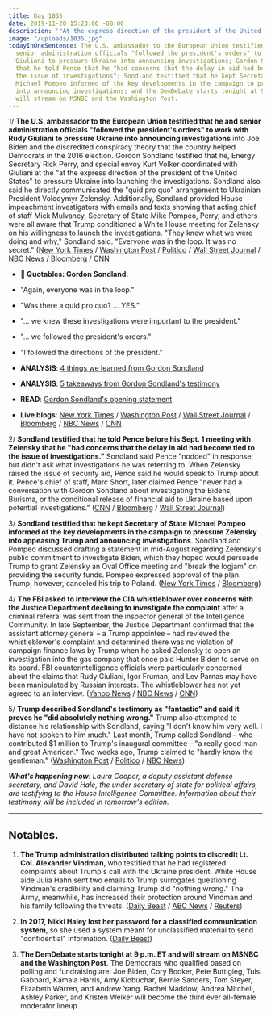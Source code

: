 ```yaml
---
title: Day 1035
date: 2019-11-20 15:23:00 -08:00
description: '"At the express direction of the president of the United States."'
image: "/uploads/1035.jpg"
todayInOneSentence: The U.S. ambassador to the European Union testified that he and
  senior administration officials "followed the president's orders" to work with Rudy
  Giuliani to pressure Ukraine into announcing investigations; Gordon Sondland testified
  that he told Pence that he "had concerns that the delay in aid had become tied to
  the issue of investigations"; Sondland testified that he kept Secretary of State
  Michael Pompeo informed of the key developments in the campaign to pressure Ukraine
  into announcing investigations; and the DemDebate starts tonight at 9 p.m. ET and
  will stream on MSNBC and the Washington Post.
---
```


1/ **The U.S. ambassador to the European Union testified that he and senior administration officials "followed the president's orders" to work with Rudy Giuliani to pressure Ukraine into announcing investigations** into Joe Biden and the discredited conspiracy theory that the country helped Democrats in the 2016 election. Gordon Sondland testified that he, Energy Secretary Rick Perry, and special envoy Kurt Volker coordinated with Giuliani at the "at the express direction of the president of the United States" to pressure Ukraine into launching the investigations. Sondland also said he directly communicated the "quid pro quo" arrangement to Ukrainian President Volodymyr Zelensky. Additionally, Sondland provided House impeachment investigators with emails and texts showing that acting chief of staff Mick Mulvaney, Secretary of State Mike Pompeo, Perry, and others were all aware that Trump conditioned a White House meeting for Zelensky on his willingness to launch the investigations. "They knew what we were doing and why," Sondland said. "Everyone was in the loop. It was no secret." ([New York Times](https://www.nytimes.com/2019/11/20/us/politics/sondland-in-act-of-defiance-says-he-followed-trumps-orders-in-ukraine-pressure-scheme.html) / [Washington Post](https://www.washingtonpost.com/politics/sondland-was-there-a-quid-pro-quo-the-answer-is-yes/2019/11/20/34741e3c-0b92-11ea-8397-a955cd542d00_story.html) / [Politico](https://www.politico.com/news/2019/11/20/gordon-sondland-impeachment-testimony-071708) / [Wall Street Journal](https://www.wsj.com/articles/gordon-sondland-to-testify-in-impeachment-inquiry-11574245802) / [NBC News](https://www.nbcnews.com/politics/trump-impeachment-inquiry/sondland-testimony-targets-trump-pompeo-confirms-deal-ukraine-n1086541) / [Bloomberg](https://www.bloomberg.com/news/articles/2019-11-20/sondland-says-giuliani-s-quid-pro-quo-was-ordered-by-trump) / [CNN](https://www.cnn.com/2019/11/20/politics/public-impeachment-hearing-day-4/index.html)

* **💬 Quotables: Gordon Sondland.**

* "Again, everyone was in the loop."

* "Was there a quid pro quo? ... YES."

* "... we knew these investigations were important to the president."

* "... we followed the president's orders."

* "I followed the directions of the president."

* **ANALYSIS**: [4 things we learned from Gordon Sondland](https://www.nytimes.com/2019/11/20/us/politics/sondland-statement.html)

* **ANALYSIS**: [5 takeaways from Gordon Sondland's testimony](https://www.cnn.com/2019/11/20/politics/gordon-sondland-hearing-takeaways/index.html)

* **READ**: [Gordon Sondland's opening statement](https://www.washingtonpost.com/context/opening-statement-before-the-house-intelligence-committee-from-gordon-sondland-u-s-ambassador-to-the-european-union/c6fe4516-df6b-49e1-8943-de6ccc73175f/)

* **Live blogs**: [New York Times](https://www.nytimes.com/2019/11/20/us/politics/impeachment-hearings.html) / [Washington Post](https://www.washingtonpost.com/politics/impeachment-hearings-live-updates/2019/11/20/66ec806a-0b20-11ea-8397-a955cd542d00_story.html) / [Wall Street Journal](https://www.wsj.com/livecoverage/gordon-sondland-testifies-impeachment) / [Bloomberg](https://www.bloomberg.com/news/articles/2019-11-20/sondland-to-be-questioned-on-call-with-trump-impeachment-update) / [NBC News](https://www.nbcnews.com/politics/trump-impeachment-inquiry/live-blog/nov-20-impeachment-hearings-live-updates-n1086301) / [CNN](https://www.cnn.com/politics/live-news/impeachment-hearing-11-20-19/index.html)

2/ **Sondland testified that he told Pence before his Sept. 1 meeting with Zelensky that he "had concerns that the delay in aid had become tied to the issue of investigations."** Sondland said Pence "nodded" in response, but didn't ask what investigations he was referring to. When Zelensky raised the issue of security aid, Pence said he would speak to Trump about it. Pence's chief of staff, Marc Short, later claimed Pence "never had a conversation with Gordon Sondland about investigating the Bidens, Burisma, or the conditional release of financial aid to Ukraine based upon potential investigations." ([CNN](https://www.cnn.com/2019/11/20/politics/public-impeachment-hearing-day-4/index.html) / [Bloomberg](https://www.bloomberg.com/news/articles/2019-11-20/sondland-to-be-questioned-on-call-with-trump-impeachment-update) / [Wall Street Journal](https://www.wsj.com/articles/gordon-sondland-to-testify-in-impeachment-inquiry-11574245802))

3/ **Sondland testified that he kept Secretary of State Michael Pompeo informed of the key developments in the campaign to pressure Zelensky into appeasing Trump and announcing investigations**. Sondland and Pompeo discussed drafting a statement in mid-August regarding Zelensky's public commitment to investigate Biden, which they hoped would persuade Trump to grant Zelensky an Oval Office meeting and "break the logjam" on providing the security funds. Pompeo expressed approval of the plan. Trump, however, canceled his trip to Poland. ([New York Times](https://www.nytimes.com/2019/11/20/us/politics/sondland-pompeo-ukraine.html) / [Bloomberg](https://www.bloomberg.com/news/articles/2019-11-20/sondland-to-be-questioned-on-call-with-trump-impeachment-update))

4/ **The FBI asked to interview the CIA whistleblower over concerns with the Justice Department declining to investigate the complaint** after a criminal referral was sent from the inspector general of the Intelligence Community. In late September, the Justice Department confirmed that the assistant attorney general – a Trump appointee – had reviewed the whistleblower's complaint and determined there was no violation of campaign finance laws by Trump when he asked Zelensky to open an investigation into the gas company that once paid Hunter Biden to serve on its board. FBI counterintelligence officials were particularly concerned about the claims that Rudy Giuliani, Igor Fruman, and Lev Parnas may have been manipulated by Russian interests. The whistleblower has not yet agreed to an interview. ([Yahoo News](https://news.yahoo.com/fbi-seeks-interview-with-cia-whistleblower-121637359.html) / [NBC News](https://www.nbcnews.com/politics/donald-trump/fbi-seeks-interview-whistleblower-n1086691) / [CNN](https://www.cnn.com/2019/11/20/politics/fbi-whistleblower/index.html))

5/ **Trump described Sondland's testimony as "fantastic" and said it proves he "did absolutely nothing wrong."** Trump also attempted to distance his relationship with Sondland, saying "I don't know him very well. I have not spoken to him much." Last month, Trump called Sondland – who contributed $1 million to Trump's inaugural committee – "a really good man and great American." Two weeks ago, Trump claimed to "hardly know the gentleman." ([Washington Post](https://www.washingtonpost.com/politics/impeachment-hearings-live-updates/2019/11/20/66ec806a-0b20-11ea-8397-a955cd542d00_story.html#link-VJQRHONYYIYGXMOSRCAEEJFX6I) / [Politico](https://www.politico.com/news/2019/11/20/trump-dismisses-sondlands-testimony-i-dont-know-him-very-well-072080) / [NBC News](https://www.nbcnews.com/politics/trump-impeachment-inquiry/photographer-captures-trump-s-handwritten-talking-points-responding-sondland-n1087026))

***What's happening now**: Laura Cooper, a deputy assistant defense secretary, and David Hale, the under secretary of state for political affairs, are testifying to the House Intelligence Committee. Information about their testimony will be included in tomorrow's edition.*

---

## Notables.

1. **The Trump administration distributed talking points to discredit Lt. Col. Alexander Vindman**, who testified that he had registered complaints about Trump's call with the Ukraine president. White House aide Julia Hahn sent two emails to Trump surrogates questioning Vindman's credibility and claiming Trump did "nothing wrong." The Army, meanwhile, has increased their protection around Vindman and his family following the threats. ([Daily Beast](https://www.thedailybeast.com/trump-white-house-spreads-anti-vindman-talking-points-to-surrogates) / [ABC News](https://abcnews.go.com/Politics/army-providing-security-assistance-vindman-key-witness-impeachment/story?id=67137282) / [Reuters](https://www.reuters.com/article/us-usa-trump-impeachment-vindman/army-assessing-impeachment-witness-vindmans-security-us-official-idUSKBN1XT2F3))

2. **In 2017, Nikki Haley lost her password for a classified communication system**, so she used a system meant for unclassified material to send "confidential" information. ([Daily Beast](https://www.thedailybeast.com/nikki-haley-used-system-for-unclassified-material-to-send-confidential-information))

3. **The DemDebate starts tonight at 9 p.m. ET and will stream on MSNBC and the Washington Post**. The Democrats who qualified based on polling and fundraising are: Joe Biden, Cory Booker, Pete Buttigieg, Tulsi Gabbard, Kamala Harris, Amy Klobuchar, Bernie Sanders, Tom Steyer, Elizabeth Warren, and Andrew Yang. Rachel Maddow, Andrea Mitchell, Ashley Parker, and Kristen Welker will become the third ever all-female moderator lineup.